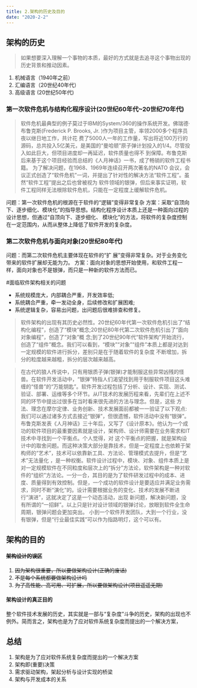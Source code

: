 ```yaml
---
title: 2.架构的历史及目的
date: "2020-2-2"
---
```



## 架构的历史
> 如果想要深入理解一个事物的本质，最好的方式就是去追寻这个事物出现的历史背景和推动因素。

1. 机械语言（1940年之前）
2. 汇编语言（20世纪40年代）
3. 高级语言 (20世纪50年代)

### 第一次软件危机与结构化程序设计(20世纪60年代~20世纪70年代)
> 软件危机最典型的例子莫过于IBM的System/360的操作系统开发。佛瑞德·布鲁克斯(Frederick P. Brooks, Jr. )作为项目主管，率领2000多个程序员夜以继日地工作，共计花 费了5000人一年的工作量，写出将近100万行的源码，总共投入5亿美元，是美国的“曼哈顿”原子弹计划投入的1/4。尽管投入如此巨大，但项目进度却一再延迟，软件质量也得不 到保障。布鲁克斯后来基于这个项目经验而总结的《人月神话》一书，成了畅销的软件工程书籍。
> 为了解决问题，在1968、1969年连续召开两次著名的NATO 会议，会议正式创造了“软件危机”一词，并提出了针对性的解决方法“软件工程”。虽然“软件工程”提出之后也曾被视为 软件领域的银弹，但后来事实证明，软件工程同样无法根除软件危机，只能在一定程度上缓解软件危机。

问题：第一次软件危机的根源在于软件的“逻辑”变得非常复杂
方案：采取“自顶向下、逐步细化、模块化”的指导思想。结构化程序设计本质上还是一种面向过程的设计思想，但通过“自顶向下、逐步细化、 模块化”的方法，将软件的复杂度控制在一定范围内，从而从整体上降低了软件开发的复杂度。

### 第二次软件危机与面向对象(20世纪80年代)
问题：而第二次软件危机主要体现在软件的“扩 展”变得非常复杂。对于业务变化带来的软件扩展却无能为力。
方案：面向对象的思想开始使用，和软件工程一样，面向对象也不是银弹，而只是一种新的软件方法而已。

#面临软件架构相关的问题
- 系统规模庞大，内部耦合严重，开发效率低;
- 系统耦合严重，牵一发动全身，后续修改和扩展困难;
- 系统逻辑复杂，容易出问题，出问题后很难排查和修复。

>软件架构的出现有其历史必然性。20世纪60年代第一次软件危机引出了“结构化编程”，创造了“模块”概念;20世纪80年代第二次软件危机引出了“面向对象编程”，创造了“对象”概 念;到了20世纪90年代“软件架构”开始流行，创造了“组件”概念。我们可以看到，“模块”“对象”“组件”本质上都是对达到一定规模的软件进行拆分，差别只是在于随着软件的复杂度 不断增加，拆分的粒度越来越粗，拆分的层次越来越高。

>在古代的狼人传说中，只有用银质子弹(银弹)才能制服这些异常凶残的怪兽。在软件开发活动中，“银弹”特指人们渴望找到用于制服软件项目这头难缠的“怪兽”的“万能钥匙”。软件开发过程包括了分析、设计、实现、测试、验证、部署、运维等多个环节。从IT技术的发展历程来看，先辈们在上述不同的环节中提出过很多在当时看来很先进的方法与理念。但是，这些 方法、理念在摩尔定律、业务创新、技术发展面前都被一一验证了以下观点:我们可以通过诸多方式去接近“银弹”，但很遗憾，软件活动中没有“银弹”。布鲁克斯发表《人月神话》三十年后，又写了《设计原本》。他认为一个成功的软件项目的最重要因素就是设计，架构师、设计师需要在业务需求和IT技术中寻找到一个平衡点。个人觉得，对 这个平衡点的把握，就是架构设计中的取舍问题。而这种决策大部分是靠技术，但是一定程度上也依赖于架构师的“艺术”，技术可以依靠新工具、方法论、管理模式去提升，但是“艺术”无法量化 ，是一种权衡。软件设计过程中，模块、对象、组件本质上是对一定规模软件在不同粒度和层次上的“拆分”方法论，软件架构是一种对软件的“组织”方法论。一分一合，其目的是为了软件研发过程中的成本、进 度、质量得到有效控制。但是，一个成功的软件设计是要适应并满足业务需求，同时不断“演化”的。设计需要根据业务的变化、技术的发展不断进行“演进”，这就决定了这是一个动态活动，出现 新问题，解决新问题，没有所谓的“一招鲜”。以上只是针对设计领域的银弹讨论，放眼到软件全生命周期，银弹问题会更加突出。 小到一个软件开发团队，大到一个行业，没有银弹，但是“行业最佳实践”可以作为指路明灯，这个可以有。

## 架构的目的

#### ~~架构设计的误区~~
1. ~~因为架构很重要，所以要做架构设计(正确的废话)~~
2. ~~不是每个系统都要做架构设计吗~~
3. ~~为了高性能、高可用、可扩展，所以要做架构设计(项目遥遥无期)~~

#### 架构设计的真正目的
整个软件技术发展的历史，其实就是一部与“复杂度”斗争的历史，架构的出现也不例外。简而言之，架构也是为了应对软件系统复杂度而提出的一个解决方案，


## 总结
1. 架构是为了应对软件系统复杂度而提出的一个解决方案
2. 架构即(重要)决策
3. 需求驱动架构，架起分析与设计实现的桥梁
4. 架构与开发成本的关系